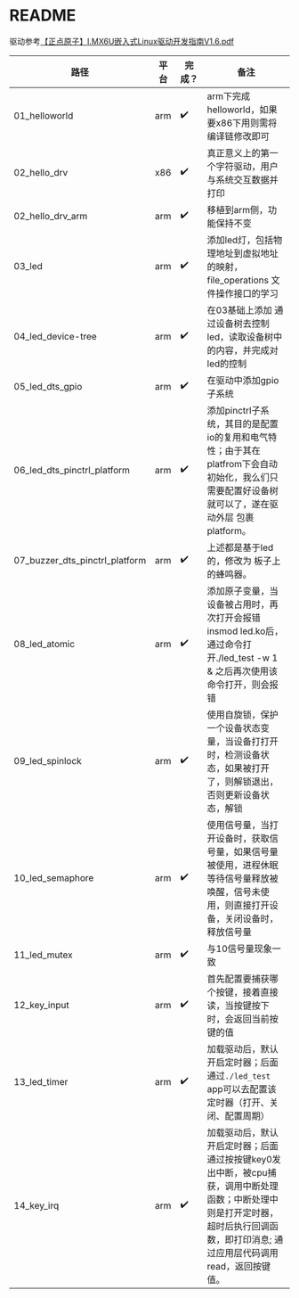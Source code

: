 # README

驱动参考[【正点原子】I.MX6U嵌入式Linux驱动开发指南V1.6.pdf](../docs/【正点原子】I.MX6U嵌入式Linux驱动开发指南V1.6.pdf)



|路径|平台|完成？|备注|
|-|-|-|-|
|01_helloworld|arm|:heavy_check_mark:|arm下完成helloworld，如果要x86下用则需将编译链修改即可|
|02_hello_drv|x86|:heavy_check_mark:|真正意义上的第一个字符驱动，用户与系统交互数据并打印|
|02_hello_drv_arm|arm|:heavy_check_mark:|移植到arm侧，功能保持不变|
|03_led|arm|:heavy_check_mark:|添加led灯，包括物理地址到虚拟地址的映射，file_operations 文件操作接口的学习|
|04_led_device-tree|arm|:heavy_check_mark:|在03基础上添加 通过设备树去控制led，读取设备树中的内容，并完成对led的控制|
|05_led_dts_gpio|arm|:heavy_check_mark:|在驱动中添加gpio子系统|
|06_led_dts_pinctrl_platform|arm|:heavy_check_mark:|添加pinctrl子系统，其目的是配置io的复用和电气特性；由于其在platfrom下会自动初始化，我么们只需要配置好设备树就可以了，遂在驱动外层 包裹 platform。|
|07_buzzer_dts_pinctrl_platform|arm|:heavy_check_mark:|上述都是基于led的，修改为 板子上的蜂鸣器。|
|08_led_atomic|arm|:heavy_check_mark:| 添加原子变量，当设备被占用时，再次打开会报错<br> insmod led.ko后，通过命令打开./led_test -w 1 & 之后再次使用该命令打开，则会报错|
|09_led_spinlock|arm|:heavy_check_mark:|使用自旋锁，保护一个设备状态变量，当设备打打开时，检测设备状态，如果被打开了，则解锁退出，否则更新设备状态，解锁|
|10_led_semaphore|arm|:heavy_check_mark:|使用信号量，当打开设备时，获取信号量，如果信号量被使用，进程休眠等待信号量释放被唤醒，信号未使用，则直接打开设备，关闭设备时，释放信号量|
|11_led_mutex|arm|:heavy_check_mark:|与10信号量现象一致|
|12_key_input|arm|:heavy_check_mark:|首先配置要捕获哪个按键，接着直接读，当按键按下时，会返回当前按键的值|
|13_led_timer|arm|:heavy_check_mark:|加载驱动后，默认开启定时器；后面通过`./led_test` app可以去配置该定时器（打开、关闭、配置周期）|
|14_key_irq|arm|:heavy_check_mark:| 加载驱动后，默认开启定时器；后面通过按按键key0发出中断，被cpu捕获，调用中断处理函数；中断处理中则是打开定时器，超时后执行回调函数，即打印消息; 通过应用层代码调用read，返回按键值。|


